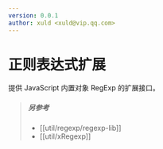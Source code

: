 ```yaml
---
version: 0.0.1
author: xuld <xuld@vip.qq.com>
---
```

# 正则表达式扩展
提供 JavaScript 内置对象 RegExp 的扩展接口。

> ##### 另参考
> - [[util/regexp/regexp-lib]]
> - [[util/xRegexp]]
